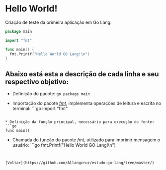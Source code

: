 # Hello World!

Criação de teste da primeira aplicação em Go Lang.

```go
package main

import "fmt"

func main() {
  fmt.Printf("Hello World GO Lang!\n")
}
```

## Abaixo está esta a descrição de cada linha e seu respectivo objetivo:

* Definição do pacote: ```go package main```

* Importação do pacote [*fmt*](https://golang.org/pkg/fmt/), implementa operações de leitura e escrita no terminal: ```go
import "fmt"
```

* Definição da função principal, necessário para execução do fonte: ```go
func main() 
```

* Chamada do função do pacote *fmt*, utilizado para imprimir mensagem o usuário: ```go 
fmt.Printf("Hello World GO Lang!\n")
```


[Voltar](https://github.com/Allangcruz/estudo-go-lang/tree/master/)
